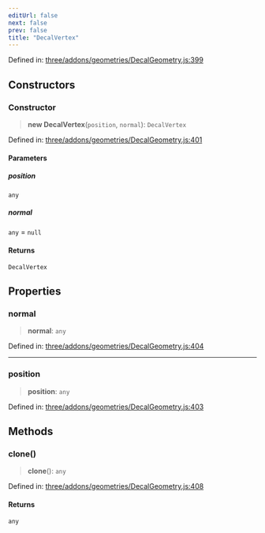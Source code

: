 ```yaml
---
editUrl: false
next: false
prev: false
title: "DecalVertex"
---
```


Defined in: [three/addons/geometries/DecalGeometry.js:399](https://github.com/DefinitelyMaybe/three-i18n/blob/fa57b79433d1c349ffb23a78727299c8d4190136/three/addons/geometries/DecalGeometry.js#L399)

## Constructors

### Constructor

> **new DecalVertex**(`position`, `normal`): `DecalVertex`

Defined in: [three/addons/geometries/DecalGeometry.js:401](https://github.com/DefinitelyMaybe/three-i18n/blob/fa57b79433d1c349ffb23a78727299c8d4190136/three/addons/geometries/DecalGeometry.js#L401)

#### Parameters

##### position

`any`

##### normal

`any` = `null`

#### Returns

`DecalVertex`

## Properties

### normal

> **normal**: `any`

Defined in: [three/addons/geometries/DecalGeometry.js:404](https://github.com/DefinitelyMaybe/three-i18n/blob/fa57b79433d1c349ffb23a78727299c8d4190136/three/addons/geometries/DecalGeometry.js#L404)

***

### position

> **position**: `any`

Defined in: [three/addons/geometries/DecalGeometry.js:403](https://github.com/DefinitelyMaybe/three-i18n/blob/fa57b79433d1c349ffb23a78727299c8d4190136/three/addons/geometries/DecalGeometry.js#L403)

## Methods

### clone()

> **clone**(): `any`

Defined in: [three/addons/geometries/DecalGeometry.js:408](https://github.com/DefinitelyMaybe/three-i18n/blob/fa57b79433d1c349ffb23a78727299c8d4190136/three/addons/geometries/DecalGeometry.js#L408)

#### Returns

`any`

